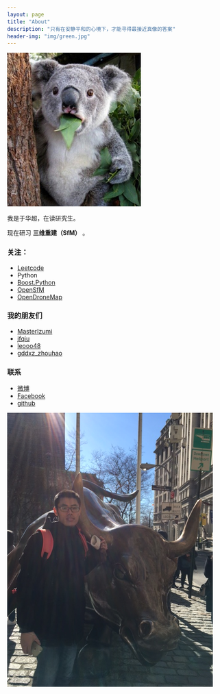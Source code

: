 ```yaml
---
layout: page
title: "About"
description: "只有在安静平和的心境下，才能寻得最接近真像的答案"
header-img: "img/green.jpg"
---
```


![koalo](img/originbear.png)

我是于华超，在读研究生。

现在研习 **三维重建（SfM）** 。


### 关注：


- [Leetcode](https://leetcode.com/problemset/algorithms/)
- Python
- [Boost.Python](https://github.com/bryanibit/boost-python-examples)
- [OpenSfM](https://github.com/mapillary/OpenSfM/)
- [OpenDroneMap](https://github.com/OpenDroneMap/OpenDroneMap/)



### 我的朋友们

- [MasterIzumi](https://MasterIzumi.github.io)
- [jfqiu](https://github.com/jfqiu)
- [leooo48](https://leooo48.github.io)
- [gddxz_zhouhao](http://blog.csdn.net/gddxz_zhouhao)

### 联系

- [微博](http://weibo.com/u/2393223365)
- [Facebook](https://www.facebook.com/profile.php?id=100009262672437&ref=bookmarks)
- [github](https://github.com/bryanibit)


![Moi](img/IMG_2736.JPG)
